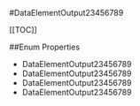 #DataElementOutput23456789

[[TOC]]

##Enum Properties 

* DataElementOutput23456789
* DataElementOutput23456789
* DataElementOutput23456789
* DataElementOutput23456789